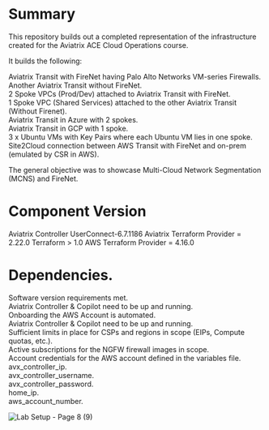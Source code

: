 # Summary

This repository builds out a completed representation of the infrastructure created for the Aviatrix ACE Cloud Operations course.

It builds the following:

Aviatrix Transit with FireNet having Palo Alto Networks VM-series Firewalls.   
Another Aviatrix Transit without FireNet.   
2 Spoke VPCs (Prod/Dev) attached to Aviatrix Transit with FireNet.   
1 Spoke VPC (Shared Services) attached to the other Aviatrix Transit (Without Firenet).  
Aviatrix Transit in Azure with 2 spokes.   
Aviatrix Transit in GCP with 1 spoke.   
3 x Ubuntu VMs with Key Pairs where each Ubuntu VM lies in one spoke.    
Site2Cloud connection between AWS Transit with FireNet and on-prem (emulated by CSR in AWS).     

The general objective was to showcase Multi-Cloud Network Segmentation (MCNS) and FireNet. 

# Component	Version
Aviatrix Controller	UserConnect-6.7.1186
Aviatrix Terraform Provider	= 2.22.0
Terraform	> 1.0
AWS Terraform Provider	= 4.16.0

# Dependencies.   
Software version requirements met.     
Aviatrix Controller & Copilot need to be up and running.   
Onboarding the AWS Account is automated.       
Aviatrix Controller & Copilot need to be up and running.       
Sufficient limits in place for CSPs and regions in scope (EIPs, Compute quotas, etc.).   
Active subscriptions for the NGFW firewall images in scope.   
Account credentials for the AWS account defined in the variables file.   
avx_controller_ip.   
avx_controller_username.   
avx_controller_password.   
home_ip.   
aws_account_number. 
  


![Lab Setup - Page 8 (9)](https://user-images.githubusercontent.com/16576150/171320244-84c8af17-88f6-491f-b304-a6c58ce2413f.png)
